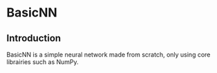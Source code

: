 # BasicNN

## Introduction

<p>BasicNN is a simple neural network made from scratch, only using core librairies such as NumPy.</p>
